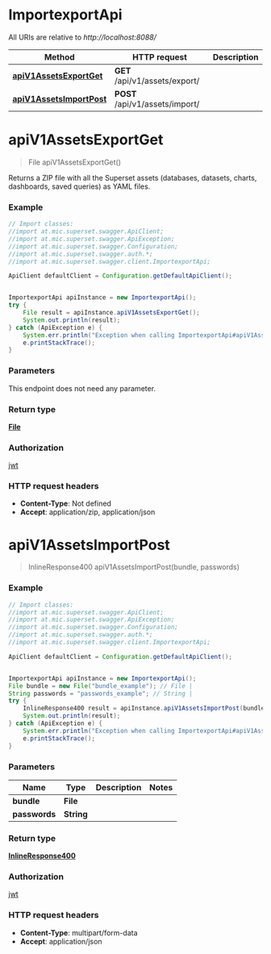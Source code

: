 # ImportexportApi

All URIs are relative to *http://localhost:8088/*

Method | HTTP request | Description
------------- | ------------- | -------------
[**apiV1AssetsExportGet**](ImportexportApi.md#apiV1AssetsExportGet) | **GET** /api/v1/assets/export/ | 
[**apiV1AssetsImportPost**](ImportexportApi.md#apiV1AssetsImportPost) | **POST** /api/v1/assets/import/ | 

<a name="apiV1AssetsExportGet"></a>
# **apiV1AssetsExportGet**
> File apiV1AssetsExportGet()



Returns a ZIP file with all the Superset assets (databases, datasets, charts, dashboards, saved queries) as YAML files.

### Example
```java
// Import classes:
//import at.mic.superset.swagger.ApiClient;
//import at.mic.superset.swagger.ApiException;
//import at.mic.superset.swagger.Configuration;
//import at.mic.superset.swagger.auth.*;
//import at.mic.superset.swagger.client.ImportexportApi;

ApiClient defaultClient = Configuration.getDefaultApiClient();


ImportexportApi apiInstance = new ImportexportApi();
try {
    File result = apiInstance.apiV1AssetsExportGet();
    System.out.println(result);
} catch (ApiException e) {
    System.err.println("Exception when calling ImportexportApi#apiV1AssetsExportGet");
    e.printStackTrace();
}
```

### Parameters
This endpoint does not need any parameter.

### Return type

[**File**](File.md)

### Authorization

[jwt](../README.md#jwt)

### HTTP request headers

 - **Content-Type**: Not defined
 - **Accept**: application/zip, application/json

<a name="apiV1AssetsImportPost"></a>
# **apiV1AssetsImportPost**
> InlineResponse400 apiV1AssetsImportPost(bundle, passwords)



### Example
```java
// Import classes:
//import at.mic.superset.swagger.ApiClient;
//import at.mic.superset.swagger.ApiException;
//import at.mic.superset.swagger.Configuration;
//import at.mic.superset.swagger.auth.*;
//import at.mic.superset.swagger.client.ImportexportApi;

ApiClient defaultClient = Configuration.getDefaultApiClient();


ImportexportApi apiInstance = new ImportexportApi();
File bundle = new File("bundle_example"); // File | 
String passwords = "passwords_example"; // String | 
try {
    InlineResponse400 result = apiInstance.apiV1AssetsImportPost(bundle, passwords);
    System.out.println(result);
} catch (ApiException e) {
    System.err.println("Exception when calling ImportexportApi#apiV1AssetsImportPost");
    e.printStackTrace();
}
```

### Parameters

Name | Type | Description  | Notes
------------- | ------------- | ------------- | -------------
 **bundle** | **File**|  |
 **passwords** | **String**|  |

### Return type

[**InlineResponse400**](InlineResponse400.md)

### Authorization

[jwt](../README.md#jwt)

### HTTP request headers

 - **Content-Type**: multipart/form-data
 - **Accept**: application/json

